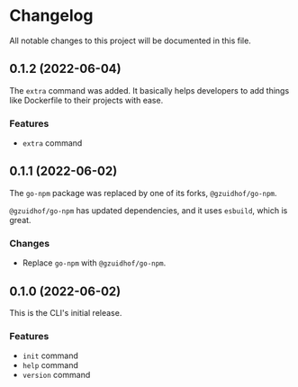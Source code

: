 # Changelog

All notable changes to this project will be documented in this file.

## 0.1.2 (2022-06-04)

The `extra` command was added. It basically helps developers to add things like Dockerfile to their projects with ease.

### Features

- `extra` command

## 0.1.1 (2022-06-02)

The `go-npm` package was replaced by one of its forks, `@gzuidhof/go-npm`.

`@gzuidhof/go-npm` has updated dependencies, and it uses `esbuild`, which is great.

### Changes

- Replace `go-npm` with `@gzuidhof/go-npm`.

## 0.1.0 (2022-06-02)

This is the CLI's initial release.

### Features

- `init` command
- `help` command
- `version` command
